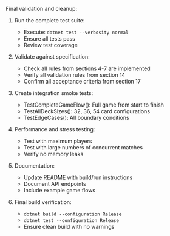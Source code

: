 Final validation and cleanup:

1. Run the complete test suite:
   - Execute: `dotnet test --verbosity normal`
   - Ensure all tests pass
   - Review test coverage

2. Validate against specification:
   - Check all rules from sections 4-7 are implemented
   - Verify all validation rules from section 14
   - Confirm all acceptance criteria from section 17

3. Create integration smoke tests:
   - TestCompleteGameFlow(): Full game from start to finish
   - TestAllDeckSizes(): 32, 36, 54 card configurations
   - TestEdgeCases(): All boundary conditions

4. Performance and stress testing:
   - Test with maximum players
   - Test with large numbers of concurrent matches
   - Verify no memory leaks

5. Documentation:
   - Update README with build/run instructions
   - Document API endpoints
   - Include example game flows

6. Final build verification:
   - `dotnet build --configuration Release`
   - `dotnet test --configuration Release`
   - Ensure clean build with no warnings

